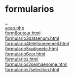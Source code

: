 # formularios 
<a href='https://gabrielryanft.github.io/learning/cursoemvideo/htmlecss/html' target='_self' rel='prev'>..</a><br/>
<a href='https://gabrielryanft.github.io/learning/cursoemvideo/htmlecss/html/formularios/acao.php' target='_blank' rel='next'>acao.php</a><br/>
<a href='https://gabrielryanft.github.io/learning/cursoemvideo/htmlecss/html/formularios/form8outout.html' target='_blank' rel='next'>form8outout.html</a><br/>
<a href='https://gabrielryanft.github.io/learning/cursoemvideo/htmlecss/html/formularios/formulario3dataenum.html' target='_blank' rel='next'>formulario3dataenum.html</a><br/>
<a href='https://gabrielryanft.github.io/learning/cursoemvideo/htmlecss/html/formularios/formulario4telefoneeemeil.html' target='_blank' rel='next'>formulario4telefoneeemeil.html</a><br/>
<a href='https://gabrielryanft.github.io/learning/cursoemvideo/htmlecss/html/formularios/formulario5radioeetc.html' target='_blank' rel='next'>formulario5radioeetc.html</a><br/>
<a href='https://gabrielryanft.github.io/learning/cursoemvideo/htmlecss/html/formularios/formulario6cor.html' target='_blank' rel='next'>formulario6cor.html</a><br/>
<a href='https://gabrielryanft.github.io/learning/cursoemvideo/htmlecss/html/formularios/formularios.html' target='_blank' rel='next'>formularios.html</a><br/>
<a href='https://gabrielryanft.github.io/learning/cursoemvideo/htmlecss/html/formularios/formularios2senhaenome.html' target='_blank' rel='next'>formularios2senhaenome.html</a><br/>
<a href='https://gabrielryanft.github.io/learning/cursoemvideo/htmlecss/html/formularios/formularios7selection.html' target='_blank' rel='next'>formularios7selection.html</a><br/>
